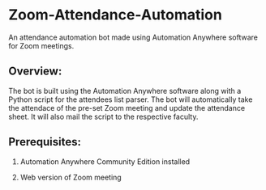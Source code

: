 # Zoom-Attendance-Automation
 An attendance automation bot made using Automation Anywhere software for Zoom meetings.
 
 ## Overview:
 
  The bot is built using the Automation Anywhere software along with a Python script for the attendees list parser. The bot will automatically take the attendace of the pre-set Zoom meeting and update the attendance sheet. It will also mail the script to the respective faculty.
 
## Prerequisites:
 
 1) Automation Anywhere Community Edition installed
 
 2) Web version of Zoom meeting
